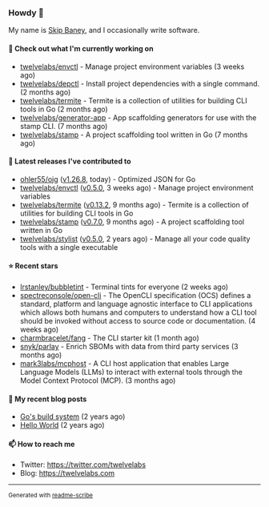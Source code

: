 ### Howdy 👋

My name is [Skip Baney](https://twelvelabs.com), and I occasionally write software.

#### 👷 Check out what I'm currently working on

- [twelvelabs/envctl](https://github.com/twelvelabs/envctl) - Manage project environment variables (3 weeks ago)
- [twelvelabs/depctl](https://github.com/twelvelabs/depctl) - Install project dependencies with a single command. (2 months ago)
- [twelvelabs/termite](https://github.com/twelvelabs/termite) - Termite is a collection of utilities for building CLI tools in Go (2 months ago)
- [twelvelabs/generator-app](https://github.com/twelvelabs/generator-app) - App scaffolding generators for use with the stamp CLI. (7 months ago)
- [twelvelabs/stamp](https://github.com/twelvelabs/stamp) - A project scaffolding tool written in Go (7 months ago)

#### 🔭 Latest releases I've contributed to

- [ohler55/ojg](https://github.com/ohler55/ojg) ([v1.26.8](https://github.com/ohler55/ojg/releases/tag/v1.26.8), today) - Optimized JSON for Go
- [twelvelabs/envctl](https://github.com/twelvelabs/envctl) ([v0.5.0](https://github.com/twelvelabs/envctl/releases/tag/v0.5.0), 3 weeks ago) - Manage project environment variables
- [twelvelabs/termite](https://github.com/twelvelabs/termite) ([v0.13.2](https://github.com/twelvelabs/termite/releases/tag/v0.13.2), 9 months ago) - Termite is a collection of utilities for building CLI tools in Go
- [twelvelabs/stamp](https://github.com/twelvelabs/stamp) ([v0.7.0](https://github.com/twelvelabs/stamp/releases/tag/v0.7.0), 9 months ago) - A project scaffolding tool written in Go
- [twelvelabs/stylist](https://github.com/twelvelabs/stylist) ([v0.5.0](https://github.com/twelvelabs/stylist/releases/tag/v0.5.0), 2 years ago) - Manage all your code quality tools with a single executable

#### ⭐ Recent stars

- [lrstanley/bubbletint](https://github.com/lrstanley/bubbletint) - Terminal tints for everyone (2 weeks ago)
- [spectreconsole/open-cli](https://github.com/spectreconsole/open-cli) - The OpenCLI specification (OCS) defines a standard, platform and language agnostic interface to CLI applications which allows both humans and computers to understand how a CLI tool should be invoked without access to source code or documentation. (4 weeks ago)
- [charmbracelet/fang](https://github.com/charmbracelet/fang) - The CLI starter kit (1 month ago)
- [snyk/parlay](https://github.com/snyk/parlay) - Enrich SBOMs with data from third party services (3 months ago)
- [mark3labs/mcphost](https://github.com/mark3labs/mcphost) - A CLI host application that enables Large Language Models (LLMs) to interact with external tools through the Model Context Protocol (MCP). (3 months ago)

#### 📜 My recent blog posts

- [Go&#39;s build system](https://twelvelabs.com/2023/01/02/go-build-system/) (2 years ago)
- [Hello World](https://twelvelabs.com/2022/11/20/hello-world/) (2 years ago)

#### 📫 How to reach me

- Twitter: <https://twitter.com/twelvelabs>
- Blog: <https://twelvelabs.com>

---

<sup>Generated with [readme-scribe](https://github.com/muesli/readme-scribe)</sup>
